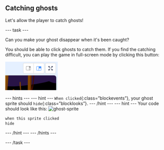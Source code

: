## Catching ghosts

Let's allow the player to catch ghosts!

--- task ---

Can you make your ghost disappear when it's been caught?

You should be able to click ghosts to catch them. If you find the catching difficult, you can play the game in full-screen mode by clicking this button:

![screenshot](images/ghost-fullscreen.png)

--- hints ---
--- hint ---
`When clicked`{:class=”blockevents”}, your ghost sprite should `hide`{:class=”blocklooks”}.
--- /hint ---
--- hint ---
Your code should look like this:
![ghost-sprite](images/ghost-resize.png)
``` blocks
when this sprite clicked
hide
```
--- /hint ---
--- /hints ---

--- /task ---
